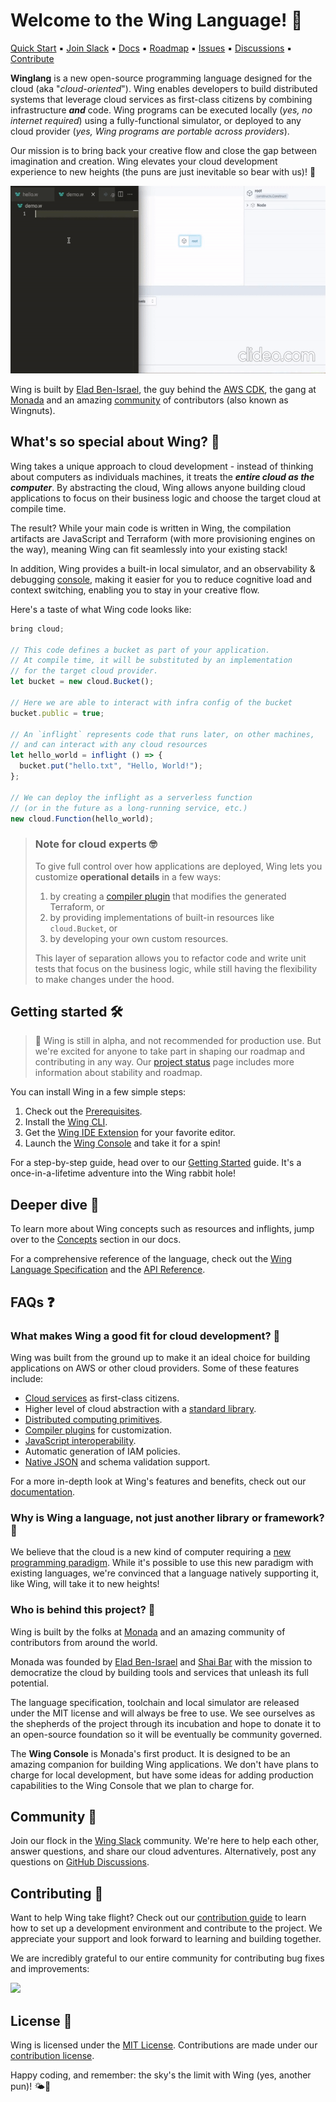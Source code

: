 # Welcome to the Wing Language! :wave:

<p align="left">
  <a href="https://docs.winglang.io/getting-started">Quick Start</a>
  ▪︎
  <a href="http://t.winglang.io/slack">Join Slack</a>
  ▪︎
  <a href="https://docs.winglang.io">Docs</a>
  ▪︎
  <a href="https://docs.winglang.io/status#roadmap">Roadmap</a>
  ▪︎
  <a href="https://github.com/winglang/wing/issues">Issues</a>
  ▪︎
  <a href="https://github.com/winglang/wing/discussions">Discussions</a>
  ▪︎
  <a href="https://docs.winglang.io/contributors/">Contribute</a>
</p>

**Winglang** is a new open-source programming language designed for the cloud (aka "*cloud-oriented*"). Wing enables developers to build distributed systems that leverage cloud services as first-class citizens by combining infrastructure ***and*** code.
Wing programs can be executed locally (*yes, no internet required*) using a fully-functional simulator, or deployed to any cloud provider (*yes, Wing programs are portable across providers*).

Our mission is to bring back your creative flow and close the gap between imagination and creation. Wing elevates your cloud development experience to new heights (the puns are just inevitable so bear with us)! 🚀

<p align="left">
<img src="./logo/demo.gif" height="300px">
</p>

Wing is built by [Elad Ben-Israel](https://github.com/eladb), the guy behind the [AWS CDK](https://github.com/aws/aws-cdk), the gang at [Monada](https://monada.co) and an amazing [community](https://t.winglang.io/slack) of contributors (also known as Wingnuts).

## What's so special about Wing? 🤔

Wing takes a unique approach to cloud development - instead of thinking about computers as individuals machines, it treats the ***entire cloud as the computer***.
By abstracting the cloud, Wing allows anyone building cloud applications to focus on their business logic and choose the target cloud at compile time.

The result? While your main code is written in Wing, the compilation artifacts are JavaScript and Terraform (with more provisioning engines on the way), meaning Wing can fit seamlessly into your existing stack!

In addition, Wing provides a built-in local simulator, and an observability & debugging [console](https://docs.winglang.io/getting-started/console), making it easier for you to reduce cognitive load and context switching, enabling you to stay in your creative flow.

Here's a taste of what Wing code looks like:

```js
bring cloud;

// This code defines a bucket as part of your application.
// At compile time, it will be substituted by an implementation
// for the target cloud provider.
let bucket = new cloud.Bucket();

// Here we are able to interact with infra config of the bucket
bucket.public = true;

// An `inflight` represents code that runs later, on other machines,
// and can interact with any cloud resources
let hello_world = inflight () => {
  bucket.put("hello.txt", "Hello, World!");
};

// We can deploy the inflight as a serverless function
// (or in the future as a long-running service, etc.)
new cloud.Function(hello_world);
```

> ### Note for cloud experts 🤓
>
> To give full control over how applications are deployed, Wing lets you customize **operational details** in a few ways:
>
> 1. by creating a [compiler plugin](https://docs.winglang.io/reference/compiler-plugins) that modifies the generated Terraform, or 
> 2. by providing implementations of built-in resources like `cloud.Bucket`, or
> 3. by developing your own custom resources.
>
> This layer of separation allows you to refactor code and write unit tests that focus on the business logic, while still having the flexibility to make changes under the hood.

## Getting started 🛠️

> 🚧 Wing is still in alpha, and not recommended for production use. But we're excited for anyone to take part in shaping our 
> roadmap and contributing in any way. Our [project status](https://docs.winglang.io/status) page includes more information about 
> stability and roadmap.

You can install Wing in a few simple steps:

1. Check out the [Prerequisites](https://docs.winglang.io/getting-started/installation#prerequisites).
2. Install the [Wing CLI](https://docs.winglang.io/getting-started/installation#wing-cli).
3. Get the [Wing IDE Extension](https://docs.winglang.io/getting-started/installation#wing-ide-extension) for your favorite editor.
4. Launch the [Wing Console](https://docs.winglang.io/getting-started/installation#wing-console) and take it for a spin!

For a step-by-step guide, head over to our [Getting Started](https://docs.winglang.io/getting-started) guide.
It's a once-in-a-lifetime adventure into the Wing rabbit hole!

## Deeper dive 🤿

To learn more about Wing concepts such as resources and inflights, jump over to the [Concepts](https://docs.winglang.io/category/concepts) section in our docs.

For a comprehensive reference of the language, check out the [Wing Language Specification](https://docs.winglang.io/reference/spec) and the [API Reference](https://docs.winglang.io/reference/sdk).

## FAQs ❓

### What makes Wing a good fit for cloud development? 🌟

Wing was built from the ground up to make it an ideal choice for building applications on AWS or other cloud providers.
Some of these features include:

* [Cloud services](https://docs.winglang.io/concepts/resources) as first-class citizens.
* Higher level of cloud abstraction with a [standard library](https://docs.winglang.io/reference/wingsdk-spec).
* [Distributed computing primitives](https://docs.winglang.io/concepts/inflights).
* [Compiler plugins](https://docs.winglang.io/reference/compiler-plugins) for customization.
* [JavaScript interoperability](https://docs.winglang.io/reference/spec#5-interoperability).
* Automatic generation of IAM policies.
* [Native JSON](https://docs.winglang.io/reference/spec#114-json-type) and schema validation support.

For a more in-depth look at Wing's features and benefits, check out our [documentation](https://docs.winglang.io/).

### Why is Wing a language, not just another library or framework? 🤔

We believe that the cloud is a new kind of computer requiring a [new programming paradigm](https://docs.winglang.io/#what-is-a-cloud-oriented-language).
While it's possible to use this new paradigm with existing languages, we're convinced that a language natively supporting it, like Wing, will take it to new heights!

### Who is behind this project? 💼

Wing is built by the folks at [Monada](https://monada.co) and an amazing community of contributors from around the world.

Monada was founded by [Elad Ben-Israel](https://github.com/eladb) and [Shai Bar](https://github.com/ShaiBer) with the mission to democratize the cloud by building tools and services that unleash its full potential.

The language specification, toolchain and local simulator are released under the MIT license and will always be free to use. We see ourselves as the shepherds of the project through its incubation and hope to donate it to an open-source foundation so it will be eventually be community governed.

The **Wing Console** is Monada's first product. It is designed to be an amazing companion for building Wing applications. We don't have plans to charge for local development, but have some ideas for adding production capabilities to the Wing Console that we plan to charge for.

## Community 💬

Join our flock in the [Wing Slack](https://t.winglang.io/slack) community.
We're here to help each other, answer questions, and share our cloud adventures.
Alternatively, post any questions on [GitHub Discussions](https://github.com/winglang/wing/discussions).

## Contributing 🤝

Want to help Wing take flight?
Check out our [contribution guide](https://github.com/winglang/wing/blob/main/CONTRIBUTING.md) to learn how to set up a development environment and contribute to the project.
We appreciate your support and look forward to learning and building together.

We are incredibly grateful to our entire community for contributing bug fixes and improvements:

<a href="https://github.com/winglang/wing/graphs/contributors">
  <img src="https://contrib.rocks/image?repo=winglang/wing" />
</a>

## License 📜

Wing is licensed under the  [MIT License](./LICENSE.md).
Contributions are made under our [contribution license](https://docs.winglang.io/terms-and-policies/contribution-license.html).

Happy coding, and remember: the sky's the limit with Wing (yes, another pun)! 🌤️🚀

[wing slack]: https://t.winglang.io/slack
